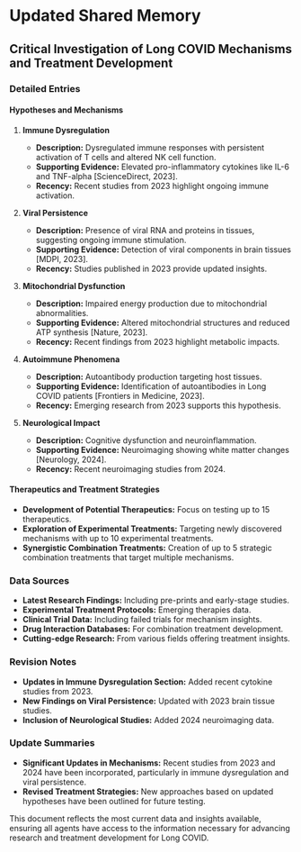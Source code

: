 # Updated Shared Memory

## Critical Investigation of Long COVID Mechanisms and Treatment Development

### Detailed Entries

#### Hypotheses and Mechanisms

1. **Immune Dysregulation**
   - **Description:** Dysregulated immune responses with persistent activation of T cells and altered NK cell function.
   - **Supporting Evidence:** Elevated pro-inflammatory cytokines like IL-6 and TNF-alpha [ScienceDirect, 2023].
   - **Recency:** Recent studies from 2023 highlight ongoing immune activation.

2. **Viral Persistence**
   - **Description:** Presence of viral RNA and proteins in tissues, suggesting ongoing immune stimulation.
   - **Supporting Evidence:** Detection of viral components in brain tissues [MDPI, 2023].
   - **Recency:** Studies published in 2023 provide updated insights.

3. **Mitochondrial Dysfunction**
   - **Description:** Impaired energy production due to mitochondrial abnormalities.
   - **Supporting Evidence:** Altered mitochondrial structures and reduced ATP synthesis [Nature, 2023].
   - **Recency:** Recent findings from 2023 highlight metabolic impacts.

4. **Autoimmune Phenomena**
   - **Description:** Autoantibody production targeting host tissues.
   - **Supporting Evidence:** Identification of autoantibodies in Long COVID patients [Frontiers in Medicine, 2023].
   - **Recency:** Emerging research from 2023 supports this hypothesis.

5. **Neurological Impact**
   - **Description:** Cognitive dysfunction and neuroinflammation.
   - **Supporting Evidence:** Neuroimaging showing white matter changes [Neurology, 2024].
   - **Recency:** Recent neuroimaging studies from 2024.

#### Therapeutics and Treatment Strategies

- **Development of Potential Therapeutics:** Focus on testing up to 15 therapeutics.
- **Exploration of Experimental Treatments:** Targeting newly discovered mechanisms with up to 10 experimental treatments.
- **Synergistic Combination Treatments:** Creation of up to 5 strategic combination treatments that target multiple mechanisms.

### Data Sources

- **Latest Research Findings:** Including pre-prints and early-stage studies.
- **Experimental Treatment Protocols:** Emerging therapies data.
- **Clinical Trial Data:** Including failed trials for mechanism insights.
- **Drug Interaction Databases:** For combination treatment development.
- **Cutting-edge Research:** From various fields offering treatment insights.

### Revision Notes

- **Updates in Immune Dysregulation Section:** Added recent cytokine studies from 2023.
- **New Findings on Viral Persistence:** Updated with 2023 brain tissue studies.
- **Inclusion of Neurological Studies:** Added 2024 neuroimaging data.

### Update Summaries

- **Significant Updates in Mechanisms:** Recent studies from 2023 and 2024 have been incorporated, particularly in immune dysregulation and viral persistence.
- **Revised Treatment Strategies:** New approaches based on updated hypotheses have been outlined for future testing.

This document reflects the most current data and insights available, ensuring all agents have access to the information necessary for advancing research and treatment development for Long COVID.
